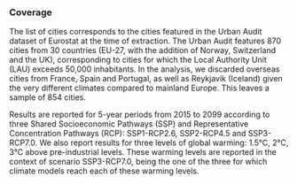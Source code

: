 ### Coverage

The list of cities corresponds to the cities featured in the Urban Audit dataset of Eurostat at the time of extraction. 
The Urban Audit features 870 cities from 30 countries (EU-27, with the addition of Norway, Switzerland and the UK), corresponding to cities for which the Local Authority Unit (LAU) exceeds 50,000 inhabitants. 
In the analysis, we discarded overseas cities from France, Spain and Portugal, as well as Reykjavik (Iceland) given the very different climates compared to mainland Europe. 
This leaves a sample of 854 cities.

Results are reported for 5-year periods from 2015 to 2099 according to three Shared Socioeconomic Pathways (SSP) and Representative Concentration Pathways (RCP): SSP1-RCP2.6, SSP2-RCP4.5 and SSP3-RCP7.0. 
We also report results for three levels of global warming: 1.5°C, 2°C, 3°C above pre-industrial levels. These warming levels are reported in the context of scenario SSP3-RCP7.0, being the one of the three for which climate models reach each of these warming levels.
